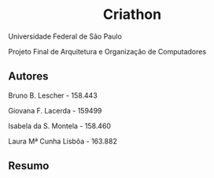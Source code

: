 <h1 align="center"> Criathon </h1>
Universidade Federal de São Paulo

Projeto Final de Arquitetura e Organização de Computadores

## Autores
Bruno B. Lescher - 158.443

Giovana F. Lacerda - 159499

Isabela da S. Montela - 158.460

Laura Mª Cunha Lisbôa - 163.882

## Resumo
